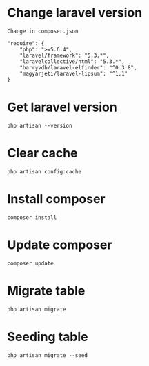 # Change laravel version
```
Change in composer.json

"require": {
    "php": ">=5.6.4",
    "laravel/framework": "5.3.*",
    "laravelcollective/html": "5.3.*",
    "barryvdh/laravel-elfinder": "^0.3.8",
    "magyarjeti/laravel-lipsum": "^1.1"
}
```

# Get laravel version
```
php artisan --version
```

# Clear cache
```
php artisan config:cache
```

# Install composer
```
composer install
```

# Update composer
```
composer update
```

# Migrate table
```
php artisan migrate
```

# Seeding table
```
php artisan migrate --seed
```
